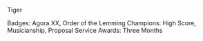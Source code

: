 Tiger

Badges: Agora XX, Order of the Lemming
Champions: High Score, Musicianship, Proposal
Service Awards: Three Months

